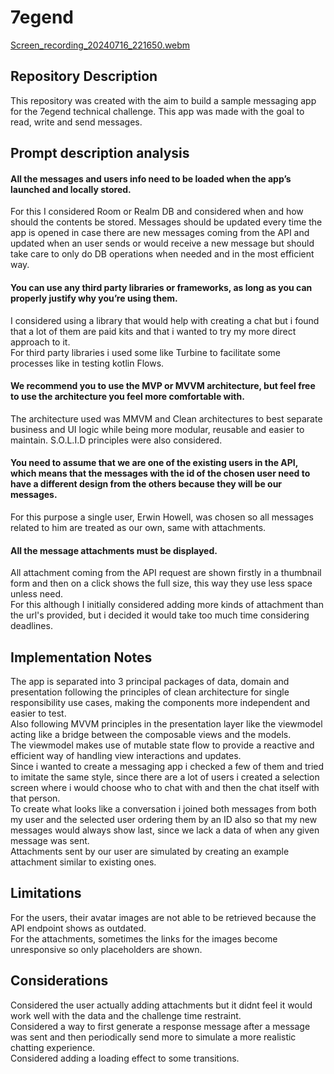 # 7egend

[Screen_recording_20240716_221650.webm](https://github.com/user-attachments/assets/4da3ee6e-d7c7-41f4-b342-c5a022a4ae3d)

## Repository Description

This repository was created with the aim to build a sample messaging app for the 7egend technical challenge.
This app was made with the goal to read, write and send messages.

## Prompt description analysis

#### All the messages and users info need to be loaded when the app’s launched and locally stored.
For this I considered Room or Realm DB and considered when and how should the contents be stored.
Messages should be updated every time the app is opened in case there are new messages coming from the API and updated when an user sends or would receive a new message but should take care to only do DB operations when needed and in the most efficient way.

#### You can use any third party libraries or frameworks, as long as you can properly justify why you’re using them.
I considered using a library that would help with creating a chat but i found that a lot of them are paid kits and that i wanted to try my more direct approach to it. <br>
For third party libraries i used some like Turbine to facilitate some processes like in testing kotlin Flows.

#### We recommend you to use the MVP or MVVM architecture, but feel free to use the architecture you feel more comfortable with.
The architecture used was MMVM and Clean architectures to best separate business and UI logic while being more modular, reusable and easier to maintain.
S.O.L.I.D principles were also considered.

#### You need to assume that we are one of the existing users in the API, which means that the messages with the id of the chosen user need to have a different design from the others because they will be our messages.
For this purpose a single user, Erwin Howell, was chosen so all messages related to him are treated as our own, same with attachments.

#### All the message attachments must be displayed.
All attachment coming from the API request are shown firstly in a thumbnail form and then on a click shows the full size, this way they use less space unless need. <br>
For this although I initially considered adding more kinds of attachment than the url's provided, but i decided it would take too much time considering deadlines.

## Implementation Notes
The app is separated into 3 principal packages of data, domain and presentation following the principles of clean architecture for single responsibility use cases, making the components more independent and easier to test. <br>
Also following MVVM principles in the presentation layer like the viewmodel acting like a bridge between the composable views and the models. <br>
The viewmodel makes use of mutable state flow to provide a reactive and efficient way of handling view interactions and updates. <br>
Since i wanted to create a messaging app i checked a few of them and tried to imitate the same style, since there are a lot of users i created a selection screen where i would choose who to chat with and then the chat itself with that person. <br>
To create what looks like a conversation i joined both messages from both my user and the selected user ordering them by an ID also so that my new messages would always show last, since we lack a data of when any given message was sent. <br>
Attachments sent by our user are simulated by creating an example attachment similar to existing ones.

## Limitations
For the users, their avatar images are not able to be retrieved because the API endpoint shows as outdated. <br>
For the attachments, sometimes the links for the images become unresponsive so only placeholders are shown.

## Considerations
Considered the user actually adding attachments but it didnt feel it would work well with the data and the challenge time restraint.  <br>
Considered a way to first generate a response message after a message was sent and then periodically send more to simulate a more realistic chatting experience.  <br>
Considered adding a loading effect to some transitions.
